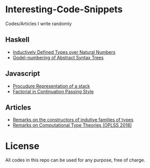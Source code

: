 # Interesting-Code-Snippets
Codes/Articles I write randomly

## Haskell

* [Inductively Defined Types over Natural Numbers](InductivelyDefinedTypesNaturalNumbers.hs)
* [Godel-numbering of Abstract Syntax Trees](GodelNumbering/AST.hs)

## Javascript

* [Procudure Representation of a stack](ProcedureStack.js)
* [Factorial in Continuation Passing Style](FactorialCPS.js)

## Articles

* [Remarks on the constructors of indutive families of types](InductiveFamiliesConstructors.md)
* [Remarks on Computational Type Theories (OPLSS 2018)](RemarksOnComputationalTypeTheoriesOPLSS2018.md)

# License

All codes in this repo can be used for any purpose, free of charge.
